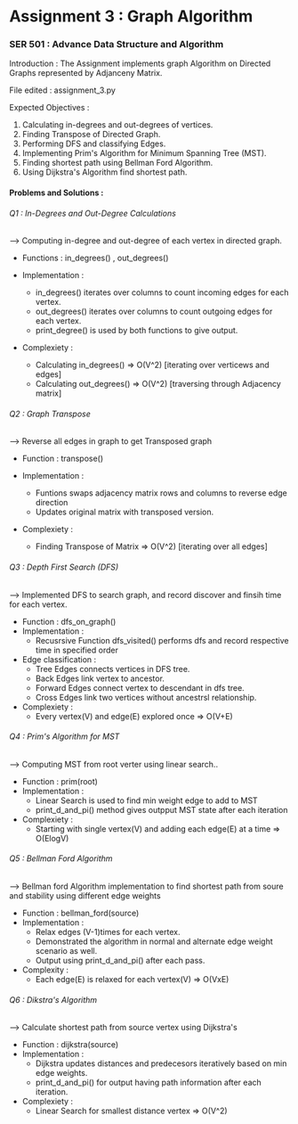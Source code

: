 
# Assignment 3 : Graph Algorithm

### SER 501 : Advance Data Structure and Algorithm

Introduction : 
The Assignment implements graph Algorithm on Directed Graphs represented by Adjanceny Matrix.

File edited : assignment_3.py

Expected Objectives : 
1. Calculating in-degrees and out-degrees of vertices.
2. Finding Transpose of Directed Graph.
3. Performing DFS and classifying Edges.
4. Implementing Prim's Algorithm for Minimum Spanning Tree (MST).
5. Finding shortest path using Bellman Ford Algorithm. 
6. Using Dijkstra's Algorithm find shortest path.


#### Problems and  Solutions :  

###### Q1 : In-Degrees and Out-Degree Calculations 
-->  Computing in-degree and out-degree of each vertex in directed graph.
*  Functions :  in_degrees()  , out_degrees()
* Implementation : 
    * in_degrees() iterates over columns to count incoming edges for each vertex.
    * out_degrees() iterates over columns to count outgoing edges for each vertex.
    * print_degree() is used by both functions to give output.

* Complexiety :
    * Calculating in_degrees()    => O(V^2)   [iterating over verticews and edges]
    * Calculating out_degrees()   => O(V^2)   [traversing through Adjacency matrix]



###### Q2 : Graph Transpose
--> Reverse all edges in graph to get Transposed graph
* Function : transpose()
* Implementation : 
    * Funtions swaps adjacency matrix rows and columns to reverse edge direction
    * Updates original matrix with transposed version.

* Complexiety : 
    * Finding Transpose of Matrix  => O(V^2)  [iterating over all edges]


###### Q3 : Depth First Search (DFS)
--> Implemented DFS to search graph, and record discover and finsih time for each vertex.
* Function : dfs_on_graph()
* Implementation : 
    * Recusrsive Function dfs_visited() performs dfs and record respective time in specified order
* Edge classification : 
    * Tree Edges connects vertices in DFS tree.
    * Back Edges link vertex to ancestor.
    * Forward Edges connect vertex to descendant in dfs tree.
    * Cross Edges link two vertices without ancestrsl relationship.
* Complexiety : 
    * Every vertex(V) and edge(E) explored once => O(V+E)


###### Q4 :  Prim's Algorithm for MST
--> Computing MST from root verter using linear search..
* Function : prim(root)
* Implementation : 
    * Linear Search is used to find min weight edge to add to MST
    * print_d_and_pi() method gives outpput MST state after each iteration
* Complexiety :
    * Starting with single vertex(V) and adding each edge(E) at a time => O(ElogV)
    
###### Q5 : Bellman Ford Algorithm 
--> Bellman ford Algorithm implementation to find shortest path from soure and  stability using different edge weights 
* Function : bellman_ford(source)
* Implementation : 
    * Relax edges (V-1)times for each vertex.
    * Demonstrated the algorithm in normal and alternate edge weight scenario as well.
    * Output using print_d_and_pi() after each pass.
* Complexity : 
    * Each edge(E) is relaxed for each vertex(V)  => O(VxE)


###### Q6 : Dikstra's Algorithm 
--> Calculate shortest path from source vertex using Dijkstra's 
* Function : dijkstra(source)
* Implementation : 
    * Dijkstra updates distances and predecesors iteratively based on min edge weights.
    * print_d_and_pi() for output having path information after each iteration.
* Complexiety :
    *  Linear Search for smallest distance vertex => O(V^2)